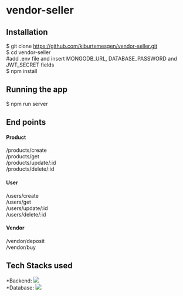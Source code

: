 # vendor-seller

## Installation
$ git clone https://github.com/kiburtemesgen/vendor-seller.git <br>
$ cd vendor-seller <br>
#add .env file and insert MONGODB_URL, DATABASE_PASSWORD and JWT_SECRET fields <br>
$ npm install

## Running the app
$ npm run server <br>

## End points

#### **Product**
/products/create <br>
/products/get  <br>
/products/update/:id  <br>
/products/delete/:id  <br>
#### **User**  
/users/create  <br>
/users/get  <br>
/users/update/:id <br>
/users/delete/:id <br>
#### **Vendor**
/vendor/deposit <br>
/vendor/buy

## Tech Stacks used

*Backend: <img src="https://img.shields.io/badge/Node.js-339933?style=for-the-badge&logo=nodedotjs&logoColor=white" />  <br>
*Database: <img src="https://img.shields.io/badge/MongoDB-4EA94B?style=for-the-badge&logo=mongodb&logoColor=white" /> 
